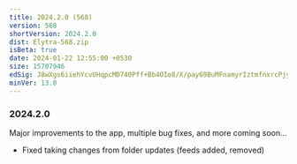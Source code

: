 ```yaml
---
title: 2024.2.0 (568)
version: 568
shortVersion: 2024.2.0
dist: Elytra-568.zip
isBeta: true
date: 2024-01-22 12:55:00 +0530
size: 15707946
edSig: J8wXgs6iiehYcvUHqpcMD740Pff+Bb4OIo8/X/pay69BuMFnamyrIztmfnxrcPjy9mqkyZ+jEMX6dIMlggtDAA==
minVer: 13.0
---
```


### 2024.2.0

Major improvements to the app, multiple bug fixes, and more coming soon...

- Fixed taking changes from folder updates (feeds added, removed)
